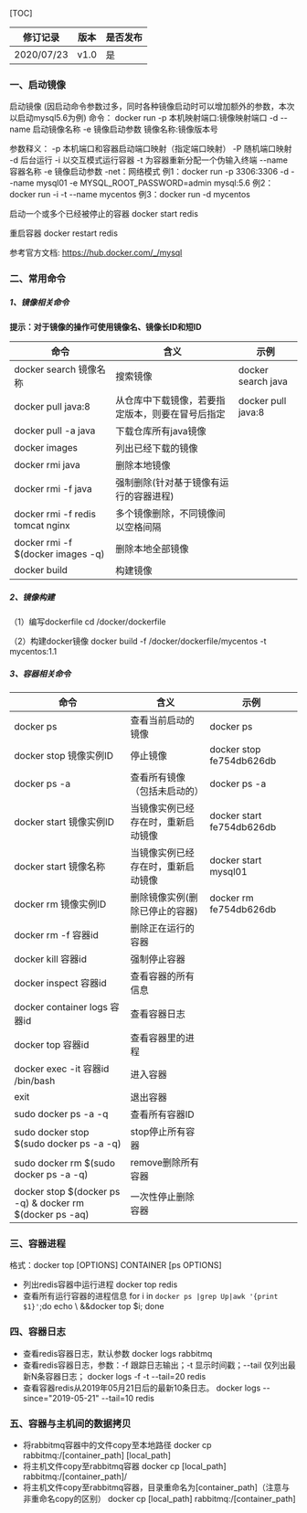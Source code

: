 [TOC]

| 修订记录   | 版本 | 是否发布 |
| ---------- | ---- | -------- |
| 2020/07/23 | v1.0 | 是       |

### 一、启动镜像

启动镜像 (因启动命令参数过多，同时各种镜像启动时可以增加额外的参数，本次以启动mysql5.6为例)
命令：
docker run -p 本机映射端口:镜像映射端口 -d --name 启动镜像名称 -e 镜像启动参数 镜像名称:镜像版本号

参数释义：
-p   本机端口和容器启动端口映射（指定端口映射）
-P   随机端口映射
-d   后台运行
-i    以交互模式运行容器
-t   为容器重新分配一个伪输入终端
--name  容器名称
-e  镜像启动参数 
-net：网络模式
例1：docker run -p 3306:3306 -d --name mysql01 -e MYSQL_ROOT_PASSWORD=admin mysql:5.6
例2：docker run -i -t --name mycentos
例3：docker run -d mycentos

启动一个或多个已经被停止的容器
docker start redis

重启容器
docker restart redis

参考官方文档: https://hub.docker.com/_/mysql

###  二、常用命令

##### 1、镜像相关命令

**提示：对于镜像的操作可使用镜像名、镜像长ID和短ID**

| 命令                              | 含义                                             | 示例               |
| --------------------------------- | ------------------------------------------------ | ------------------ |
| docker search 镜像名称            | 搜索镜像                                         | docker search java |
| docker pull java:8                | 从仓库中下载镜像，若要指定版本，则要在冒号后指定 | docker pull java:8 |
| docker pull -a java               | 下载仓库所有java镜像                             |                    |
| docker images                     | 列出已经下载的镜像                               |                    |
| docker rmi java                   | 删除本地镜像                                     |                    |
| docker rmi -f java                | 强制删除(针对基于镜像有运行的容器进程)           |                    |
| docker rmi -f redis tomcat nginx  | 多个镜像删除，不同镜像间以空格间隔               |                    |
| docker rmi -f $(docker images -q) | 删除本地全部镜像                                 |                    |
| docker build                      | 构建镜像                                         |                    |

##### 2、镜像构建
（1）编写dockerfile
cd /docker/dockerfile

（2）构建docker镜像
 docker build -f /docker/dockerfile/mycentos -t mycentos:1.1

##### 3、容器相关命令

| 命令                                                     | 含义                               | 示例                      |
| -------------------------------------------------------- | ---------------------------------- | ------------------------- |
| docker ps                                                | 查看当前启动的镜像                 | docker ps                 |
| docker stop 镜像实例ID                                   | 停止镜像                           | docker stop fe754db626db  |
| docker ps -a                                             | 查看所有镜像（包括未启动的）       | docker ps -a              |
| docker start 镜像实例ID                                  | 当镜像实例已经存在时，重新启动镜像 | docker start fe754db626db |
| docker start 镜像名称                                    | 当镜像实例已经存在时，重新启动镜像 | docker start mysql01      |
| docker rm 镜像实例ID                                     | 删除镜像实例(删除已停止的容器)     | docker rm fe754db626db    |
| docker rm -f 容器id                                      | 删除正在运行的容器                 |                           |
| docker kill 容器id                                       | 强制停止容器                       |                           |
| docker inspect 容器id                                    | 查看容器的所有信息                 |                           |
| docker container logs 容器id                             | 查看容器日志                       |                           |
| docker top 容器id                                        | 查看容器里的进程                   |                           |
| docker exec -it 容器id /bin/bash                         | 进入容器                           |                           |
| exit                                                     | 退出容器                           |                           |
| sudo docker ps -a -q                                     | 查看所有容器ID                     |                           |
| sudo docker stop $(sudo docker ps -a -q)                 | stop停止所有容器                   |                           |
| sudo docker  rm $(sudo docker ps -a -q)                  | remove删除所有容器                 |                           |
| docker stop $(docker ps -q) & docker rm $(docker ps -aq) | 一次性停止删除容器                 |                           |

### 三、容器进程

格式：docker top [OPTIONS] CONTAINER [ps OPTIONS]
* 列出redis容器中运行进程
docker top redis
* 查看所有运行容器的进程信息
for i in `docker ps |grep Up|awk '{print $1}'`;do echo \ &&docker top $i; done

### 四、容器日志

* 查看redis容器日志，默认参数
docker logs rabbitmq
* 查看redis容器日志，参数：-f 跟踪日志输出；-t  显示时间戳；--tail 仅列出最新N条容器日志；
docker logs -f -t --tail=20 redis
* 查看容器redis从2019年05月21日后的最新10条日志。
docker logs --since="2019-05-21" --tail=10 redis

### 五、容器与主机间的数据拷贝

* 将rabbitmq容器中的文件copy至本地路径
 docker cp rabbitmq:/[container_path] [local_path]
* 将主机文件copy至rabbitmq容器
 docker cp [local_path] rabbitmq:/[container_path]/
* 将主机文件copy至rabbitmq容器，目录重命名为[container_path]（注意与非重命名copy的区别）
 docker cp [local_path] rabbitmq:/[container_path]